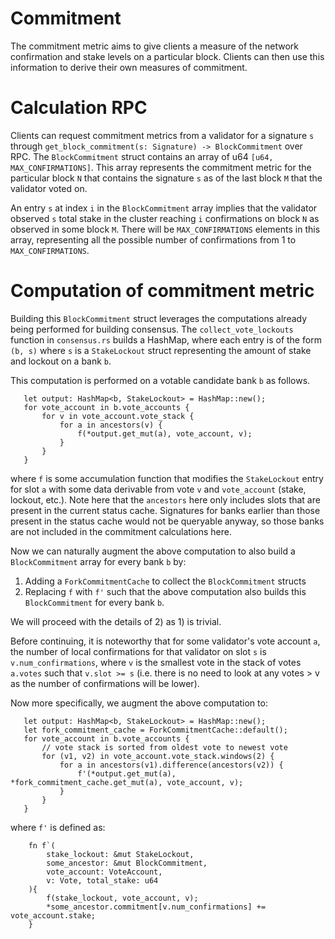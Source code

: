 # Commitment

The commitment metric aims to give clients a measure of the network confirmation
and stake levels on a particular block. Clients can then use this information to
derive their own measures of commitment.

# Calculation RPC

Clients can request commitment metrics from a validator for a signature `s`
through `get_block_commitment(s: Signature) -> BlockCommitment` over RPC. The
`BlockCommitment` struct contains an array of u64 `[u64, MAX_CONFIRMATIONS]`. This
array represents the commitment metric for the particular block `N` that
contains the signature `s` as of the last block `M` that the validator voted on.

An entry `s` at index `i` in the `BlockCommitment` array implies that the
validator observed `s` total stake in the cluster reaching `i` confirmations on
block `N` as observed in some block `M`. There will be `MAX_CONFIRMATIONS` elements in
this array, representing all the possible number of confirmations from 1 to
`MAX_CONFIRMATIONS`.

# Computation of commitment metric

Building this `BlockCommitment` struct leverages the computations already being
performed for building consensus. The `collect_vote_lockouts` function in
`consensus.rs` builds a HashMap, where each entry is of the form `(b, s)`
where `s` is a `StakeLockout` struct representing the amount of stake and
lockout on a bank `b`.

This computation is performed on a votable candidate bank `b` as follows.

```text
   let output: HashMap<b, StakeLockout> = HashMap::new();
   for vote_account in b.vote_accounts {
       for v in vote_account.vote_stack {
           for a in ancestors(v) {
               f(*output.get_mut(a), vote_account, v);
           }
       }
   }
```

where `f` is some accumulation function that modifies the `StakeLockout` entry
for slot `a` with some data derivable from vote `v` and `vote_account`
(stake, lockout, etc.). Note here that the `ancestors` here only includes
slots that are present in the current status cache. Signatures for banks earlier
than those present in the status cache would not be queryable anyway, so those
banks are not included in the commitment calculations here.

Now we can naturally augment the above computation to also build a
`BlockCommitment` array for every bank `b` by:
1) Adding a `ForkCommitmentCache` to collect the `BlockCommitment` structs
2) Replacing `f` with `f'` such that the above computation also builds this
`BlockCommitment` for every bank `b`.

We will proceed with the details of 2) as 1) is trivial.

Before continuing, it is noteworthy that for some validator's vote account `a`,
the number of local confirmations for that validator on slot `s` is
`v.num_confirmations`, where `v` is the smallest vote in the stack of votes
`a.votes` such that `v.slot >= s` (i.e. there is no need to look at any
votes > v as the number of confirmations will be lower).

Now more specifically, we augment the above computation to:

```text
   let output: HashMap<b, StakeLockout> = HashMap::new();
   let fork_commitment_cache = ForkCommitmentCache::default();
   for vote_account in b.vote_accounts {
       // vote stack is sorted from oldest vote to newest vote
       for (v1, v2) in vote_account.vote_stack.windows(2) {
           for a in ancestors(v1).difference(ancestors(v2)) {
               f'(*output.get_mut(a), *fork_commitment_cache.get_mut(a), vote_account, v);
           }
       }
   }
```

where `f'` is defined as:
```text
    fn f`(
        stake_lockout: &mut StakeLockout,
        some_ancestor: &mut BlockCommitment,
        vote_account: VoteAccount,
        v: Vote, total_stake: u64
    ){
        f(stake_lockout, vote_account, v);
        *some_ancestor.commitment[v.num_confirmations] += vote_account.stake;
    }
```
